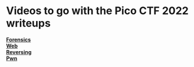 # Videos to go with the Pico CTF 2022 writeups
**[Forensics](https://youtu.be/V_Hm6P00IwU)**<br>
**[Web](https://youtu.be/OUizLCfp9Dw)**<br>
**[Reversing](https://youtu.be/l6Lt1sWZOUU)**<br>
**[Pwn](https://youtu.be/dAsujQ_OPEk)**
